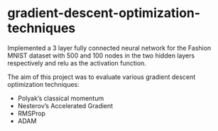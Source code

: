 # gradient-descent-optimization-techniques

Implemented a 3 layer fully connected neural network for the Fashion MNIST dataset with 500 and 100 nodes in the two hidden layers respectively and relu as the activation function. 

The aim of this project was to evaluate various gradient descent optimization techniques: 
* Polyak’s classical momentum
* Nesterov’s Accelerated Gradient
* RMSProp
* ADAM
